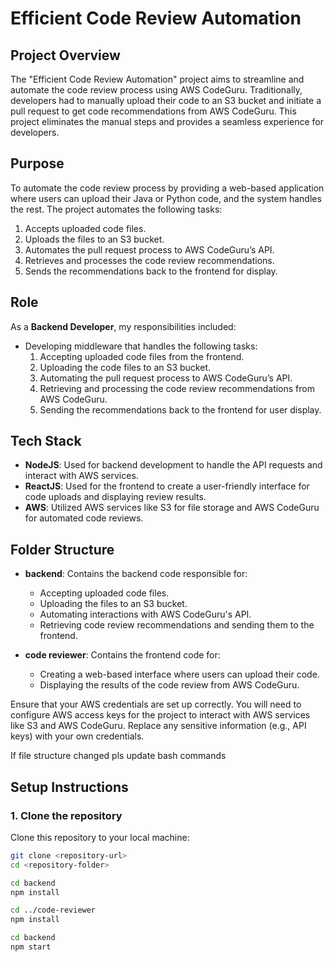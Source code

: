 # Efficient Code Review Automation

## Project Overview
The "Efficient Code Review Automation" project aims to streamline and automate the code review process using AWS CodeGuru. Traditionally, developers had to manually upload their code to an S3 bucket and initiate a pull request to get code recommendations from AWS CodeGuru. This project eliminates the manual steps and provides a seamless experience for developers.

## Purpose
To automate the code review process by providing a web-based application where users can upload their Java or Python code, and the system handles the rest. The project automates the following tasks:
1. Accepts uploaded code files.
2. Uploads the files to an S3 bucket.
3. Automates the pull request process to AWS CodeGuru’s API.
4. Retrieves and processes the code review recommendations.
5. Sends the recommendations back to the frontend for display.

## Role
As a **Backend Developer**, my responsibilities included:
- Developing middleware that handles the following tasks:
  1. Accepting uploaded code files from the frontend.
  2. Uploading the code files to an S3 bucket.
  3. Automating the pull request process to AWS CodeGuru’s API.
  4. Retrieving and processing the code review recommendations from AWS CodeGuru.
  5. Sending the recommendations back to the frontend for user display.

## Tech Stack
- **NodeJS**: Used for backend development to handle the API requests and interact with AWS services.
- **ReactJS**: Used for the frontend to create a user-friendly interface for code uploads and displaying review results.
- **AWS**: Utilized AWS services like S3 for file storage and AWS CodeGuru for automated code reviews.

## Folder Structure
- **backend**: Contains the backend code responsible for:
  - Accepting uploaded code files.
  - Uploading the files to an S3 bucket.
  - Automating interactions with AWS CodeGuru's API.
  - Retrieving code review recommendations and sending them to the frontend.
  
- **code reviewer**: Contains the frontend code for:
  - Creating a web-based interface where users can upload their code.
  - Displaying the results of the code review from AWS CodeGuru.

Ensure that your AWS credentials are set up correctly. You will need to configure AWS access keys for the project to interact with AWS services like S3 and AWS CodeGuru. Replace any sensitive information (e.g., API keys) with your own credentials.

If file structure changed pls update bash commands

## Setup Instructions

### 1. Clone the repository
Clone this repository to your local machine:
```bash
git clone <repository-url>
cd <repository-folder>

cd backend
npm install

cd ../code-reviewer
npm install

cd backend
npm start


